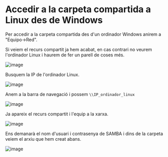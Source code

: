 # Accedir a la carpeta compartida a Linux des de Windows

Per accedir a la carpeta compartida des d'un ordinador Windows anirem a "Equipo->Red".

Si veiem el recurs compartit ja hem acabat, en cas contrari no veurem l'ordinador Linux i haurem de fer un parell de coses més.

![image](https://github.com/XaSaFa/MP04/assets/110727546/7dca4b00-814a-4f13-a7f5-d78424b63a69)

Busquem la IP de l'ordinador Linux.

![image](https://github.com/XaSaFa/MP04/assets/110727546/aec57def-7179-40a5-afe2-c5de39b24ae3)

Anem a la barra de navegació i possem ```\\IP_ordinador_linux```

![image](https://github.com/XaSaFa/MP04/assets/110727546/59c8a773-3de8-4b29-9b38-0170df7e6f9c)

Ja apareix el recurs compartit i l'equip a la xarxa.

![image](https://github.com/XaSaFa/MP04/assets/110727546/547efe33-4778-4b7c-a149-6afc2f2733df)

Ens demanarà el nom d'usuari i contrasenya de SAMBA i dins de la carpeta veiem el arxiu que hem creat abans.

![image](https://github.com/XaSaFa/MP04/assets/110727546/eb13524e-e54b-40be-a85a-b7c0ae0d02e8)
